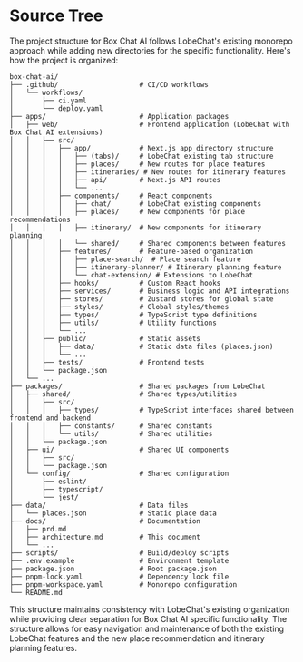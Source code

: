 # Source Tree

The project structure for Box Chat AI follows LobeChat's existing monorepo approach while adding new directories for the specific functionality. Here's how the project is organized:

```
box-chat-ai/
├── .github/                    # CI/CD workflows
│   └── workflows/
│       ├── ci.yaml
│       └── deploy.yaml
├── apps/                       # Application packages
│   ├── web/                    # Frontend application (LobeChat with Box Chat AI extensions)
│   │   ├── src/
│   │   │   ├── app/            # Next.js app directory structure
│   │   │   │   ├── (tabs)/     # LobeChat existing tab structure
│   │   │   │   ├── places/     # New routes for place features
│   │   │   │   ├── itineraries/ # New routes for itinerary features
│   │   │   │   ├── api/        # Next.js API routes
│   │   │   │   └── ...
│   │   │   ├── components/     # React components
│   │   │   │   ├── chat/       # LobeChat existing components
│   │   │   │   ├── places/     # New components for place recommendations
│   │   │   │   ├── itinerary/  # New components for itinerary planning
│   │   │   │   └── shared/     # Shared components between features
│   │   │   ├── features/       # Feature-based organization
│   │   │   │   ├── place-search/  # Place search feature
│   │   │   │   ├── itinerary-planner/ # Itinerary planning feature
│   │   │   │   └── chat-extension/ # Extensions to LobeChat
│   │   │   ├── hooks/          # Custom React hooks
│   │   │   ├── services/       # Business logic and API integrations
│   │   │   ├── stores/         # Zustand stores for global state
│   │   │   ├── styles/         # Global styles/themes
│   │   │   ├── types/          # TypeScript type definitions
│   │   │   ├── utils/          # Utility functions
│   │   │   └── ...
│   │   ├── public/             # Static assets
│   │   │   ├── data/           # Static data files (places.json)
│   │   │   └── ...
│   │   ├── tests/              # Frontend tests
│   │   └── package.json
│   └── ...
├── packages/                   # Shared packages from LobeChat
│   ├── shared/                 # Shared types/utilities
│   │   ├── src/
│   │   │   ├── types/          # TypeScript interfaces shared between frontend and backend
│   │   │   ├── constants/      # Shared constants
│   │   │   └── utils/          # Shared utilities
│   │   └── package.json
│   ├── ui/                     # Shared UI components
│   │   ├── src/
│   │   └── package.json
│   └── config/                 # Shared configuration
│       ├── eslint/
│       ├── typescript/
│       └── jest/
├── data/                       # Data files
│   └── places.json             # Static place data
├── docs/                       # Documentation
│   ├── prd.md
│   ├── architecture.md         # This document
│   └── ...
├── scripts/                    # Build/deploy scripts
├── .env.example                # Environment template
├── package.json                # Root package.json
├── pnpm-lock.yaml              # Dependency lock file
├── pnpm-workspace.yaml         # Monorepo configuration
└── README.md
```

This structure maintains consistency with LobeChat's existing organization while providing clear separation for Box Chat AI specific functionality. The structure allows for easy navigation and maintenance of both the existing LobeChat features and the new place recommendation and itinerary planning features.